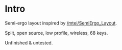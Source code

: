 # Intro

Semi-ergo layout inspired by [/mtei/SemiErgo_Layout](https://github.com/mtei/SemiErgo_Layout).

Split, open source, low profile, wireless, 68 keys.

Unfinished & untested.
